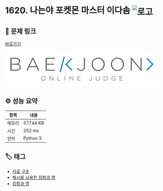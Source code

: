 # 1620. 나는야 포켓몬 마스터 이다솜 <img src="https://d2gd6pc034wcta.cloudfront.net/tier/7.svg" alt="로고" height="32" style="vertical-align: middle;" />

## 🔗 문제 링크

[바로가기](https://www.acmicpc.net/problem/1620)

![백준 로고](../../images/boj.png)

## ⚙️ 성능 요약

| 항목   | 내용     |
| ------ | -------- |
| 메모리 | 57744 KB |
| 시간   | 252 ms   |
| 언어   | Python 3 |

## 🏷️ 태그

- [자료 구조](https://www.acmicpc.net/problemset?sort=ac_desc&algo=175)
- [해시를 사용한 집합과 맵](https://www.acmicpc.net/problemset?sort=ac_desc&algo=136)
- [집합과 맵](https://www.acmicpc.net/problemset?sort=ac_desc&algo=225)
